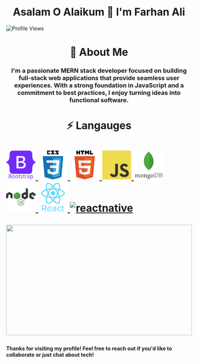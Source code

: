 <h1 align="center">Asalam O Alaikum 👋 I'm Farhan Ali </h1>

![Profile Views](https://img.shields.io/badge/Views-355,379-blue)




<h1 align="center">  🌱 About Me </h1>
<h3 align="center">I'm a passionate MERN stack developer focused on building full-stack web applications that provide seamless user experiences. With a strong foundation in JavaScript and a commitment to best practices, I enjoy turning ideas into functional software.
</h3>

<h1 align="center">  ⚡ Langauges
 <h1/>
<p align="left"> <a href="https://getbootstrap.com" target="_blank" rel="noreferrer"> <img src="https://raw.githubusercontent.com/devicons/devicon/master/icons/bootstrap/bootstrap-plain-wordmark.svg" alt="bootstrap" width="80" height="80"/> </a> <a href="https://www.w3schools.com/css/" target="_blank" rel="noreferrer"> <img src="https://raw.githubusercontent.com/devicons/devicon/master/icons/css3/css3-original-wordmark.svg" alt="css3" width="80" height="80"/> </a> <a href="https://www.w3.org/html/" target="_blank" rel="noreferrer"> <img src="https://raw.githubusercontent.com/devicons/devicon/master/icons/html5/html5-original-wordmark.svg" alt="html5" width="80" height="80"/> </a> <a href="https://developer.mozilla.org/en-US/docs/Web/JavaScript" target="_blank" rel="noreferrer"> <img src="https://raw.githubusercontent.com/devicons/devicon/master/icons/javascript/javascript-original.svg" alt="javascript" width="80" height="80"/> </a> <a href="https://www.mongodb.com/" target="_blank" rel="noreferrer"> <img src="https://raw.githubusercontent.com/devicons/devicon/master/icons/mongodb/mongodb-original-wordmark.svg" alt="mongodb" width="80" height="80"/> </a> <a href="https://nodejs.org" target="_blank" rel="noreferrer"> <img src="https://raw.githubusercontent.com/devicons/devicon/master/icons/nodejs/nodejs-original-wordmark.svg" alt="nodejs" width="80" height="80"/> </a> <a href="https://reactjs.org/" target="_blank" rel="noreferrer"> <img src="https://raw.githubusercontent.com/devicons/devicon/master/icons/react/react-original-wordmark.svg" alt="react" width="80" height="80"/> </a> <a href="https://reactnative.dev/" target="_blank" rel="noreferrer"> <img src="https://reactnative.dev/img/header_logo.svg" alt="reactnative" width="80" height="80"/> </a> </p>




<div> <img height="300" width="100%" src="https://cdn.prod.website-files.com/5f2b1efb0f881760ffdc5c96/63c12849a1c7e9df64c819fc_programming-languages-shutterstock-1680857539.webp">  </div>





<h4>
Thanks for visiting my profile! Feel free to reach out if you'd like to collaborate or just chat about tech!</h4>









